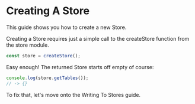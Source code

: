 # Creating A Store

This guide shows you how to create a new Store.

Creating a Store requires just a simple call to the createStore function from
the store module.

```js
const store = createStore();
```

Easy enough! The returned Store starts off empty of course:

```js
console.log(store.getTables());
// -> {}
```

To fix that, let's move onto the Writing To Stores guide.
